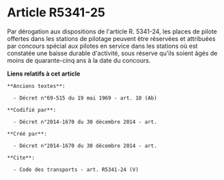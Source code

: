 # Article R5341-25

Par dérogation aux dispositions de l'article R. 5341-24, les places de pilote offertes dans les stations de pilotage peuvent
être réservées et attribuées par concours spécial aux pilotes en service dans les stations où est constatée une baisse
durable d'activité, sous réserve qu'ils soient âgés de moins de quarante-cinq ans à la date du concours.

**Liens relatifs à cet article**

	**Anciens textes**:

	  - Décret n°69-515 du 19 mai 1969 - art. 10 (Ab)

	**Codifié par**:

	  - Décret n°2014-1670 du 30 décembre 2014 - art.

	**Créé par**:

	  - Décret n°2014-1670 du 30 décembre 2014 - art.

	**Cite**:

	  - Code des transports - art. R5341-24 (V)
